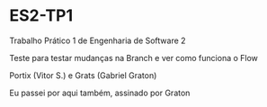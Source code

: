 # ES2-TP1
Trabalho Prático 1 de Engenharia de Software 2


Teste para testar mudanças na Branch e ver como funciona o Flow

Portix (Vitor S.) e Grats (Gabriel Graton)

Eu passei por aqui também, assinado por Graton
